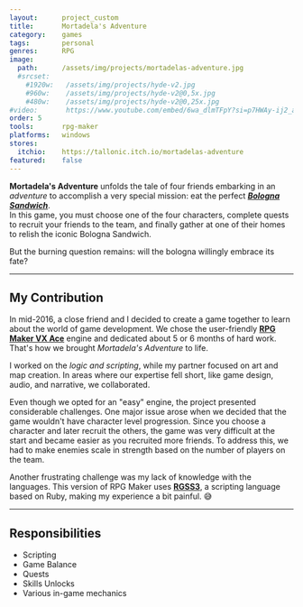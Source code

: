 ```yaml
---
layout:      project_custom
title:       Mortadela's Adventure
category:    games
tags:        personal
genres:      RPG
image:
  path:      /assets/img/projects/mortadelas-adventure.jpg
  #srcset:
    #1920w:   /assets/img/projects/hyde-v2.jpg
    #960w:    /assets/img/projects/hyde-v2@0,5x.jpg
    #480w:    /assets/img/projects/hyde-v2@0,25x.jpg
#video:       https://www.youtube.com/embed/6wa_dlmTFpY?si=p7HWAy-ij2_aQ1hI
order: 5
tools:       rpg-maker
platforms:   windows
stores:
  itchio:    https://tallonic.itch.io/mortadelas-adventure
featured:    false
---
```

<!-- This is commented out. -->

**Mortadela's Adventure** unfolds the tale of four friends embarking in an *adventure* to accomplish a very special mission: eat the perfect [***Bologna Sandwich***][sandwich].  
In this game, you must choose one of the four characters, complete quests to recruit your friends to the team, and finally gather at one of their homes to relish the iconic Bologna Sandwich.

But the burning question remains: will the bologna willingly embrace its fate?

***

## My Contribution
In mid-2016, a close friend and I decided to create a game together to learn about the world of game development. We chose the user-friendly [**RPG Maker VX Ace**][rpgmakervxace] engine and dedicated about 5 or 6 months of hard work. That's how we brought *Mortadela's Adventure* to life.

I worked on the *logic and scripting*, while my partner focused on art and map creation. In areas where our expertise fell short, like game design, audio, and narrative, we collaborated.

Even though we opted for an "easy" engine, the project presented considerable challenges. 
One major issue arose when we decided that the game wouldn't have character level progression. Since you choose a character and later recruit the others, the game was very difficult at the start and became easier as you recruited more friends. To address this, we had to make enemies scale in strength based on the number of players on the team.

Another frustrating challenge was my lack of knowledge with the languages. This version of RPG Maker uses [**RGSS3**][rgss3], a scripting language based on Ruby, making my experience a bit painful. :sweat_smile:

***

## Responsibilities
- Scripting
- Game Balance
- Quests
- Skills Unlocks
- Various in-game mechanics

[sandwich]: https://en.wikipedia.org/wiki/Bologna_sandwich
[rpgmakervxace]: https://www.rpgmakerweb.com/products/rpg-maker-vx-ace
[rgss3]: https://www.rubydoc.info/gems/rpg-maker-rgss3